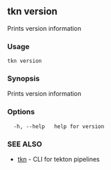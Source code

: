 ## tkn version

Prints version information

### Usage

```
tkn version
```

### Synopsis

Prints version information

### Options

```
  -h, --help   help for version
```

### SEE ALSO

* [tkn](tkn.md)	 - CLI for tekton pipelines

